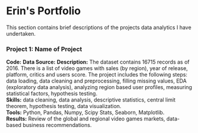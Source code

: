 # Erin's Portfolio
This section contains brief descriptions of the projects data analytics I have undertaken. 

### Project 1: Name of Project
**Code:** 
**Data Source:** 
**Description:** The dataset contains 16715 records as of 2016. There is a list of video games with sales (by region), year of release, platform, critics and users score. The project includes the following steps: data loading, data cleaning and preprocessing, filling missing values, EDA (exploratory data analysis), analyzing region based user profiles, measuring statistical factors, hypothesis testing.  
**Skills:** data cleaning, data analysis, descriptive statistics, central limit theorem, hypothesis testing, data visualization.  
**Tools:** Python, Pandas, Numpy, Scipy Stats, Seaborn, Matplotlib.  
**Results:** Review of the global and regional video games markets, data-based business recommendations.  
